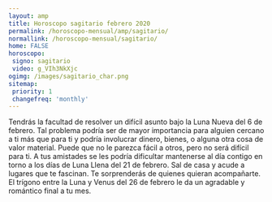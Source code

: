 ```yaml
---
layout: amp
title: Horoscopo sagitario febrero 2020 
permalink: /horoscopo-mensual/amp/sagitario/
normallink: /horoscopo-mensual/sagitario/
home: FALSE
horoscopo:
 signo: sagitario
 video: g_VIh3NkXjc
ogimg: /images/sagitario_char.png
sitemap:
 priority: 1
 changefreq: 'monthly'
---
```



Tendrás la facultad de resolver un difícil asunto bajo la Luna Nueva del 6 de febrero. Tal problema podría ser de mayor importancia para alguien cercano a ti más que para ti y podría involucrar dinero, bienes, o alguna otra cosa de valor material. Puede que no le parezca fácil a otros, pero no será difícil para ti. A tus amistades se les podría dificultar mantenerse al día contigo en torno a los días de Luna Llena del 21 de febrero. Sal de casa y acude a lugares que te fascinan. Te sorprenderás de quienes quieran acompañarte. El trígono entre la Luna y Venus del 26 de febrero le da un agradable y romántico final a tu mes.
